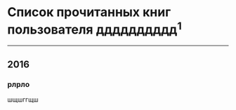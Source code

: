 # Список прочитанных книг пользователя [дддддддддд](http://vk.com/id332083641)<sup>1</sup>
---

## 2016

### рлрло
шщшггщш



